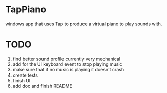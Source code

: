 # TapPiano
windows app that uses Tap to produce a virtual piano to play sounds with.

# TODO 
1) find better sound profile currently very mechanical  
2) add for the UI keyboard event to stop playing music
3) make sure that if no music is playing it doesn't crash 
3) create tests
4) finish UI 
5) add doc and finish README 

